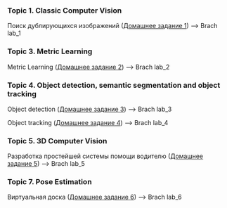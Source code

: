 ### Topic 1. Classic Computer Vision
Поиск дублирующихся изображений ([Домашнее задание 1](https://github.com/aitalents/computer-vision-technology/blob/main/Topic%201.%20Classic%20Computer%20Vision/Homework.md))
  --> Brach lab_1

### Topic 3. Metric Learning
Metric Learning ([Домашнее задание 2](https://github.com/aitalents/computer-vision-technology/tree/main/Topic%203.%20Metric%20Learning/homework))
  --> Brach lab_2

### Topic 4. Object detection, semantic segmentation and object tracking
Object detection ([Домашнее задание 3](https://github.com/aitalents/computer-vision-technology/tree/main/Topic%204.%20Object%20detection%2C%20semantic%20segmentation%20and%20object%20tracking))
  --> Brach lab_3

Object tracking ([Домашнее задание 4](https://github.com/aitalents/computer-vision-technology/tree/main/Topic%204.%20Object%20detection%2C%20semantic%20segmentation%20and%20object%20tracking))
  --> Brach lab_4

### Topic 5. 3D Computer Vision
Разработка простейшей системы помощи водителю ([Домашнее задание 5](https://github.com/thegoldenbeetle/3d-cv-assignment))
  --> Brach lab_5

### Topic 7. Pose Estimation
Виртуальная доска ([Домашнее задание 6](https://github.com/aitalents/computer-vision-technology/blob/main/Topic%207.%20Pose%20Estimation/Homework.md)) --> Brach lab_6
